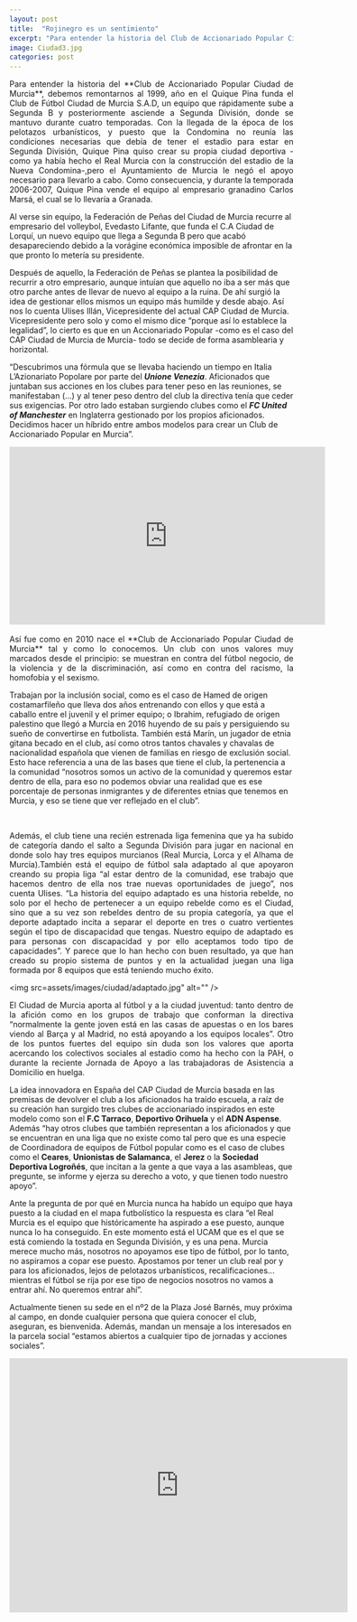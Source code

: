 ```yaml
---
layout: post
title:  "Rojinegro es un sentimiento"
excerpt: "Para entender la historia del Club de Accionariado Popular Ciudad de Murcia, debemos remontarnos al 1999, año en el Quique Pina funda el Club de Fútbol Ciudad de Murcia S.A.D, un equipo que rápidamente sube a Segunda B y posteriormente asciende a Segunda División, donde se mantuvo durante cuatro temporadas."
image: Ciudad3.jpg
categories: post
---
```


<p align="justify">Para entender la historia del **Club de Accionariado Popular Ciudad de Murcia**, debemos remontarnos al 1999, año en el Quique Pina funda el Club de Fútbol Ciudad de Murcia S.A.D, un equipo que rápidamente sube a Segunda B y posteriormente asciende a Segunda División, donde se mantuvo durante cuatro temporadas. Con la llegada de la época de los pelotazos urbanísticos, y puesto que la Condomina no reunía las condiciones necesarias que debía de tener el estadio para estar en Segunda División, Quique Pina quiso crear su propia ciudad deportiva -como ya había hecho el Real Murcia con la construcción del estadio de la Nueva Condomina-,pero el Ayuntamiento de Murcia le negó el apoyo necesario para llevarlo a cabo. Como consecuencia, y durante la temporada 2006-2007, Quique Pina vende el equipo al empresario granadino Carlos Marsá, el cual se lo llevaría a Granada.

Al verse sin equipo, la Federación de Peñas del Ciudad de Murcia recurre al empresario del volleybol, Evedasto Lifante, que funda el C.A Ciudad de Lorquí, un nuevo equipo que llega a Segunda B pero que acabó desapareciendo debido a la vorágine económica imposible de afrontar en la que pronto lo metería su presidente.

Después de aquello, la Federación de Peñas se plantea la posibilidad de recurrir a otro empresario, aunque intuían que aquello no iba a ser más que otro parche antes de llevar de nuevo al equipo a la ruina. De ahí surgió la idea de gestionar ellos mismos un equipo más humilde y desde abajo. Así nos lo cuenta Ulises Illán, Vicepresidente del actual CAP Ciudad de Murcia. Vicepresidente pero solo y como el mismo dice “porque así lo establece la legalidad”, lo cierto es que en un Accionariado Popular -como es el caso del CAP Ciudad de Murcia de Murcia- todo se decide de forma asamblearia y horizontal.

“Descubrimos una fórmula que se llevaba haciendo un tiempo en Italia L’Azionariato Popolare por parte del **_Unione Venezia_**. Aficionados que juntaban sus acciones en los clubes para tener peso en las reuniones, se manifestaban (...) y al tener peso dentro del club la directiva tenía que ceder sus exigencias. Por otro lado estaban surgiendo clubes como el **_FC United of Manchester_** en Inglaterra gestionado por los propios aficionados. Decidimos hacer un híbrido entre ambos modelos para crear un Club de Accionariado Popular en Murcia”.</p>

<iframe width="560" height="315" src="https://www.youtube.com/embed/-k46KPyera8" frameborder="0" allowfullscreen></iframe>

<p align="justify">Así fue como en 2010 nace el **Club de Accionariado Popular Ciudad de Murcia** tal y como lo conocemos. Un club con unos valores muy marcados desde el principio: se muestran en contra del fútbol negocio, de la violencia y de la discriminación, así como en contra del racismo, la homofobia y el sexismo.

Trabajan por la inclusión social, como es el caso de Hamed de origen costamarfileño que lleva dos años entrenando con ellos y que está a caballo entre el juvenil y el primer equipo; o Ibrahim, refugiado de origen palestino que llegó a Murcia en 2016 huyendo de su país y persiguiendo su sueño de convertirse en futbolista. También está Marín, un jugador de etnia gitana becado en el club, así como otros tantos chavales y chavalas de nacionalidad española que vienen de familias en riesgo de exclusión social. Esto hace referencia a una de las bases que tiene el club, la pertenencia a la comunidad “nosotros somos un activo de la comunidad y queremos estar dentro de ella, para eso no podemos obviar una realidad que es ese porcentaje de personas inmigrantes y de diferentes etnias que tenemos en Murcia, y eso se tiene que ver reflejado en el club”.</p>

<span class="image right"><img src="{{ site.baseurl }}/assets/images/ciudad/femenino.jpg" alt="" /></span>

<p align="justify">Además, el club tiene una recién estrenada liga femenina que ya ha subido de categoría dando el salto a Segunda División para jugar en nacional en donde solo hay tres equipos murcianos (Real Murcia, Lorca y el Alhama de Murcia).También está el equipo de fútbol sala adaptado al que apoyaron creando su propia liga “al estar dentro de la comunidad, ese trabajo que hacemos dentro de ella nos trae nuevas oportunidades de juego”, nos cuenta Ulises. “La historia del equipo adaptado es una historia rebelde, no solo por el hecho de pertenecer a un equipo rebelde como es el Ciudad, sino que a su vez son rebeldes dentro de su propia categoría, ya que el deporte adaptado incita a separar el deporte en tres o cuatro vertientes según el tipo de discapacidad que tengas. Nuestro equipo de adaptado es para personas con discapacidad y por ello aceptamos todo tipo de capacidades”. Y parece que lo han hecho con buen resultado, ya que han creado su propio sistema de puntos y en la actualidad juegan una liga formada por 8 equipos que está teniendo mucho éxito.</p>

<span class="image fit"><img src=assets/images/ciudad/adaptado.jpg" alt="" /></span>

<p align="justify">El Ciudad de Murcia aporta al fútbol y a la ciudad juventud: tanto dentro de la afición como en los grupos de trabajo que conforman la directiva “normalmente la gente joven está en las casas de apuestas o en los bares viendo al Barça y al Madrid, no está apoyando a los equipos locales”. Otro de los puntos fuertes del equipo sin duda son los valores que aporta acercando los colectivos sociales al estadio como ha hecho con la PAH, o durante la reciente Jornada de Apoyo a las trabajadoras de Asistencia a Domicilio en huelga.  

La idea innovadora en España del CAP Ciudad de Murcia basada en las premisas de devolver el club a los aficionados ha traído escuela, a raíz de su creación han surgido tres clubes de accionariado inspirados en este modelo como son el **F.C Tarraco**, **Deportivo Orihuela** y el **ADN Aspense**. Además “hay otros clubes que también representan a los aficionados y que se encuentran en una liga que no existe como tal pero que es una especie de Coordinadora de equipos de Fútbol popular como es el caso de clubes como el **Ceares**, **Unionistas de Salamanca**, el **Jerez** o la **Sociedad Deportiva Logroñés**, que incitan a la gente a que vaya a las asambleas, que pregunte, se informe y ejerza su derecho a voto, y que tienen todo nuestro apoyo”.

Ante la pregunta de por qué en Murcia nunca ha habído un equipo que haya puesto a la ciudad en el mapa futbolístico la respuesta es clara “el Real Murcia es el equipo que históricamente ha aspirado a ese puesto, aunque nunca lo ha conseguido. En este momento está el UCAM que es el que se está comiendo la tostada en Segunda División, y es una pena. Murcia merece mucho más, nosotros no apoyamos ese tipo de fútbol, por lo tanto, no aspiramos a copar ese puesto. Apostamos por tener un club real por y para los aficionados, lejos de pelotazos urbanísticos, recalificaciones... mientras el fútbol se rija por ese tipo de negocios nosotros no vamos a entrar ahí. No queremos entrar ahí”.  

Actualmente tienen su sede en el nº2 de la Plaza José Barnés, muy próxima al campo, en donde cualquier persona que quiera conocer el club, aseguran, es bienvenida. Además, mandan un mensaje a los interesados en la parcela social “estamos abiertos a cualquier tipo de jornadas y acciones sociales”.</p>

<iframe src="https://www.google.com/maps/embed?pb=!1m14!1m8!1m3!1d12577.382845629607!2d-1.136573!3d37.992396!3m2!1i1024!2i768!4f13.1!3m3!1m2!1s0xd63818ab5624cef%3A0x4c07a0216f8b3179!2sPlaza+Jos%C3%A9+Barnes%2C+30009+Murcia%2C+Espa%C3%B1a!5e0!3m2!1ses!2ses!4v1495361170375" width="600" height="450" frameborder="0" style="border:0" allowfullscreen></iframe>

